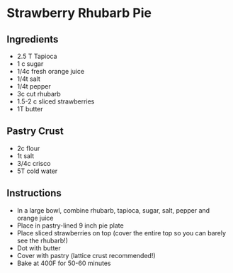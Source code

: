 # Strawberry Rhubarb Pie
## Ingredients
* 2.5 T Tapioca
* 1 c sugar
* 1/4c fresh orange juice
* 1/4t salt
* 1/4t pepper
* 3c cut rhubarb
* 1.5-2 c sliced strawberries
* 1T butter

## Pastry Crust 
* 2c flour
* 1t salt
* 3/4c crisco
* 5T cold water

## Instructions
* In a large bowl, combine rhubarb, tapioca, sugar, salt, pepper and orange juice
* Place in pastry-lined 9 inch pie plate
* Place sliced strawberries on top (cover the entire top so you can barely see the rhubarb!)
* Dot with butter
* Cover with pastry (lattice crust recommended!)
* Bake at 400F for 50-60 minutes

